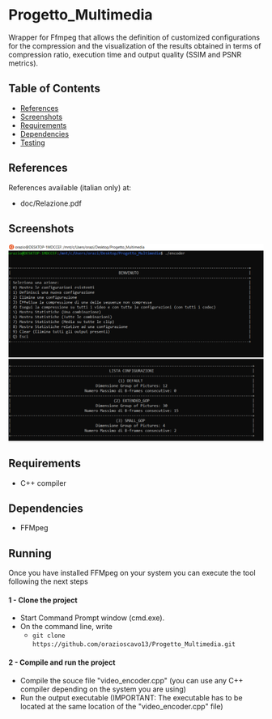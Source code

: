 # Progetto_Multimedia
Wrapper for Ffmpeg that allows the definition of customized configurations for the compression and the visualization of the results obtained in terms of compression ratio, execution time and output quality (SSIM and PSNR metrics).

## Table of Contents

- [References](#references)
- [Screenshots](#screenshots)
- [Requirements](#requirements)
- [Dependencies](#dependencies)
- [Testing](#running-for-test)



## References

References available (italian only) at:
- doc/Relazione.pdf



## Screenshots

![screenshot](screenshots/Menu.PNG)
![screenshot](screenshots/Configurazioni.PNG)


## Requirements

- C++ compiler



## Dependencies

- FFMpeg


## Running
Once you have installed FFMpeg on your system you can execute the tool following the next steps

#### 1 - Clone the project
- Start Command Prompt window (cmd.exe).
- On the command line, write
  - ```git clone https://github.com/orazioscavo13/Progetto_Multimedia.git ```

#### 2 - Compile and run the project
- Compile the souce file "video_encoder.cpp" (you can use any C++ compiler depending on the system you are using)
- Run the output executable (IMPORTANT: The executable has to be located at the same location of the "video_encoder.cpp" file)
